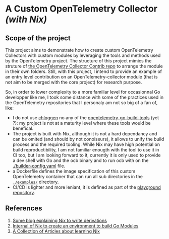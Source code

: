 # A Custom OpenTelemetry Collector *(with Nix)*

## Scope of the project

This project aims to demonstrate how to create custom OpenTelemetry Collectors with custom modules by leveraging the tools and methods used by the OpenTelemetry project.
The structure of this project mimics the struture of [the OpenTelemetry Collector Contrib repo](https://github.com/open-telemetry/opentelemetry-collector-contrib) to arrange the module in their own folders.
Still, with this project, I intend to provide an example of an entry level contribution on an OpenTelemetry-collector module (that is not aim to be merged with the core project) for research purpose.

So, in order to lower complexity to a more familiar level for occasionnal Go developper like me, I took some distance with some of the practices used in the OpenTelemetry repositories that I personaly am not so big of a fan of, like:

- I do not use [chloggen](https://go.opentelemetry.io/build-tools/chloggen) no any of the [opentelemetry-go-build-tools](https://github.com/open-telemetry/opentelemetry-go-build-tools) (yet ?): my project is not at a maturity level where these tools would be benefical.
- The project is built with Nix, although it is not a hard dependancy and can be omited (and should by not conoiseurs), it allows to unify the build process and the required tooling. While Nix may have high potential on build reproductibility, I am not familiar enougth with the tool to use it in CI too, but I am looking forward to it, currently it is only used to provide a dev shell with Go and the ocb binary and to run ocb with on the [./builder-config.yaml](./builder-config.yaml) file.
- a Dockerfile defines the image specification of this custom OpenTelemetry container that can run all sub directories in the [`./examples/`](./examples/) directory.
- CI/CD is lighter and more leniant, it is defined as part of the [playground repository](.github/workflows/).


## References

1. [Some blog explaining Nix to write derivations][1]
2. [Internal of Nix to create an environment to build Go Modules][2]
3. [A Collection of Articles about learning Nix][3]

[1]: https://blog.ysndr.de/posts/internals/2021-01-01-flake-ification/
[2]: https://github.com/NixOS/nixpkgs/blob/e3fbbb1d108988069383a78f424463e6be087707/pkgs/development/go-packages/generic/default.nix#L92-L110
[3]: https://ianthehenry.com/posts/how-to-learn-nix/
